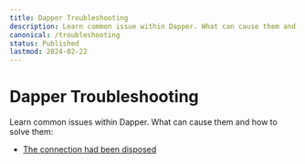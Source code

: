 ```yaml
---
title: Dapper Troubleshooting
description: Learn common issue within Dapper. What can cause them and how to solve them.
canonical: /troubleshooting
status: Published
lastmod: 2024-02-22
---
```


# Dapper Troubleshooting

Learn common issues within Dapper. What can cause them and how to solve them:

- [The connection had been disposed](/troubleshooting/the-connection-had-been-disposed)

